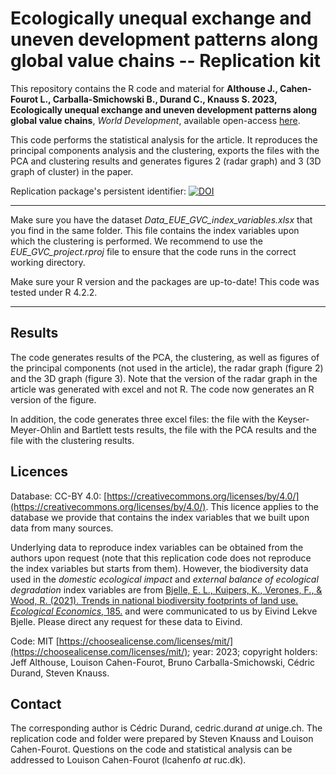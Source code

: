 # Ecologically unequal exchange and uneven development patterns along global value chains -- Replication kit

This repository contains the R code and material for __Althouse J., Cahen-Fourot L., Carballa-Smichowski B., Durand C., Knauss S. 2023, Ecologically unequal exchange and uneven development patterns along global value chains__, _World Development_, available open-access [here](https://www.sciencedirect.com/science/article/pii/S0305750X23001262).

This code performs the statistical analysis for the article. It reproduces the principal components analysis and the clustering, exports the files with the PCA and clustering results and generates figures 2 (radar graph) and 3 (3D graph of cluster) in the paper.

Replication package's persistent identifier: [![DOI](https://zenodo.org/badge/646824605.svg)](https://zenodo.org/doi/10.5281/zenodo.10091588)

---
Make sure you have the dataset _Data_EUE_GVC_index_variables.xlsx_ that you find in the same folder. This file contains the index variables upon which the clustering is performed. We recommend to use the _EUE_GVC_project.rproj_ file to ensure that the code runs in the correct working directory.

Make sure your R version and the packages are up-to-date! This code was tested under R 4.2.2.

---

## Results

The code generates results of the PCA, the clustering, as well as figures of the principal components (not used in the article), the radar graph (figure 2) and the 3D graph (figure 3). Note that the version of the radar graph in the article was generated with excel and not R. The code now generates an R version of the figure.

In addition, the code generates three excel files: the file with the Keyser-Meyer-Ohlin and Bartlett tests results, the file with the PCA results and the file with the clustering results.

## Licences

Database: CC-BY 4.0: [https://creativecommons.org/licenses/by/4.0/](https://creativecommons.org/licenses/by/4.0/). This licence applies to the database we provide that contains the index variables that we built upon data from many sources. 

Underlying data to reproduce index variables can be obtained from the authors upon request (note that this replication code does not reproduce the index variables but starts from them). However, the biodiversity data used in the _domestic ecological impact_ and _external balance of ecological degradation_ index variables are from [Bjelle, E. L., Kuipers, K., Verones, F., & Wood, R. (2021). Trends in national biodiversity footprints of land use. _Ecological Economics_, 185.](https://doi.org/10.1016/j.ecolecon.2021.107059)
and were communicated to us by Eivind Lekve Bjelle. Please direct any request for these data to Eivind.

Code: MIT [https://choosealicense.com/licenses/mit/](https://choosealicense.com/licenses/mit/); year: 2023; copyright holders: Jeff Althouse, Louison Cahen-Fourot, Bruno Carballa-Smichowski, Cédric Durand, Steven Knauss.

## Contact
 
The corresponding author is Cédric Durand, cedric.durand _at_ unige.ch. The replication code and folder were prepared by Steven Knauss and Louison Cahen-Fourot. Questions on the code and statistical analysis can be addressed to Louison Cahen-Fourot (lcahenfo _at_ ruc.dk).
